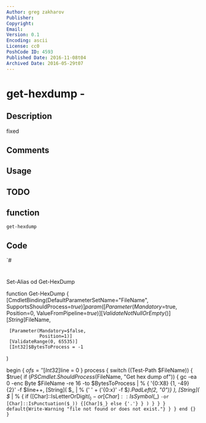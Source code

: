 ```yaml
---
Author: greg zakharov
Publisher: 
Copyright: 
Email: 
Version: 0.1
Encoding: ascii
License: cc0
PoshCode ID: 4593
Published Date: 2016-11-08t04
Archived Date: 2016-05-29t07
---
```


# get-hexdump - 

## Description

fixed

## Comments



## Usage



## TODO



## function

`get-hexdump`

## Code

`#
 #
 Set-Alias od Get-HexDump
 
 function Get-HexDump {
   [CmdletBinding(DefaultParameterSetName="FileName", SupportsShouldProcess=$true)]
   param(
     [Parameter(Mandatory=$true,
                Position=0,
                ValueFromPipeline=$true)]
     [ValidateNotNullOrEmpty()]
     [String]$FileName,
     
     [Parameter(Mandatory=$false,
                Position=1)]
     [ValidateRange(0, 65535)]
     [Int32]$BytesToProcess = -1
   )
   
   begin {
     $ofs = ''
     [Int32]$line = 0
   }
   process {
     switch ((Test-Path $FileName)) {
       $true{
         if ($PSCmdlet.ShouldProcess($FileName, "Get hex dump of")) {
           gc -ea 0 -enc Byte $FileName -re 16 -to $BytesToProcess | % {
             '{0:X8} {1, -49} {2}' -f $line++, [String](
               $_ | % {' ' + ('{0:x}' -f $_).PadLeft(2, "0")}
             ), [String](
               $_ | % {
                 if ([Char]::IsLetterOrDigit($_) -or [Char]::IsSymbol($_) `
                   -or [Char]::IsPunctuation($_)) {[Char]$_}
                 else {'.'}
               }
             )
           }
         }
       }
       default{Write-Warning "file not found or does not exist."}
     }
   }
   end {}
 }
`

